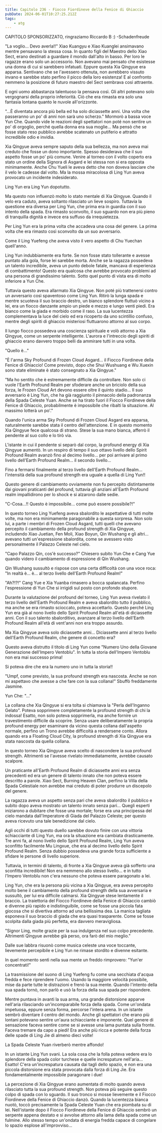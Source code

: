 ```yaml
---
title: Capitolo 236 - Fiocco Fiordineve della Fenice di Ghiaccio
pubDate: 2024-06-01T10:27:25.212Z
tags:
    - atg
---
```





CAPITOLO SPONSORIZZATO, ringraziamo Riccardo B :)
-Schadenfreude


"La voglio... Devo averla!!" Xiao Kuangyu e Xiao Kuanglei ansimavano mentre pensavano la stessa cosa. In quanto figli del Maestro dello Xiao Sect, erano destinati a guardare il mondo dall'alto in basso. Per loro le ragazze erano solo un accessorio. Non avevano mai pensato che esistesse una donna di cui si sarebbero infatuati. Eppure questa Xia Qingyue era apparsa. Sentivano che se l'avessero ottenuta, non avrebbero vissuto invano e sarebbe stato perfino il picco della loro esistenza! E al confronto nemmeno la posizione di futuro maestro del Sect sembrava così attraente.


E ogni uomo abbastanza talentuoso la pensava così. Gli altri potevano solo vergognarsi della proprio inferiorità. Ciò che era rimasta era solo una fantasia lontana quanto le nuvole all'orizzonte.


"...È diventata ancora più bella ed ha solo diciassette anni. Una volta che passeranno un po' di anni non sarà uno scherzo." Mormorò a bassa voce Yun Che. Quando vide le reazioni degli spettatori non poté non sentire un po' di orgoglio, perché quella donna era sua moglie... Ma pensò che se fosse stato reso pubblico avrebbe scatenato un putiferio e attratto incredibile odio e invidia.


Xia Qingyue aveva sempre saputo della sua bellezza, ma non aveva mai creduto che fosse un dono importante. Spesso desiderava che il suo aspetto fosse un po' più comune. Venire al torneo con il volto coperto era stato un ordine della Signora di Asgard e lei stessa non si era opposta minimamente. Anche Chu Yueli le aveva detto che non doveva lasciare che il velo le cadesse dal volto. Ma la mossa miracolosa di Ling Yun aveva provocato un incidente indesiderato.


Ling Yun era Ling Yun dopotutto.


Ma questo non influenzò molto lo stato mentale di Xia Qingyue. Quando il velo era caduto, aveva soltanto rilasciato un lieve sospiro. Tuttavia la questione era diversa per Ling Yun, che prima era in guardia con il suo intento della spada. Era rimasto sconvolto, il suo sguardo non era più pieno di tranquilla dignità e invece era suffuso da irrequietezza.


Per Ling Yun era la prima volta che accadeva una cosa del genere. La prima volta che era rimasto così sconvolto da un suo avversario.


Come il Ling Yuefeng che aveva visto il vero aspetto di Chu Yuechan quell'anno.


Ling Yun indubbiamente era forte. Se non fosse stato tollerante e avesse puntato alla gola, forse lei sarebbe morta. Anche se la ragazza possedeva un talento incredibile, aveva un punto debole fatale, mancava di esperienza di combattimento! Questo era qualcosa che avrebbe provocato problemi ad una persona di grandissimo talento. Sotto quel punto di vista era di molto inferiore a Yun Che.


Tuttavia questo aveva allarmato Xia Qingyue. Non poté più trattenersi contro un avversario così spaventoso come Ling Yun. Ritirò la lunga spada e mentre scuoteva il suo braccio destro, un bianco splendore fluttuò vicino a lei, era un fiocco danzante ampio un piede e mezzo e lungo venti piedi. Era bianco come la giada e morbido come il raso. La sua lucentezza complementava la luce del cielo ed era ricoperto da uno scintillio confuso, mentre degli spiriti di ghiaccio misteriosi fluttuarono attorno al suo corpo.


Il lungo fiocco possedeva una coscienza spirituale e volò attorno a Xia Qingyue, come un serpente intelligente. L'aurora e l'intreccio degli spiriti di ghiaccio erano davvero troppo belli da ammirare tutti in una volta.


"Quello è..."


"È l'arma Sky Profound di Frozen Cloud Asgard... il Fiocco Fiordineve della Fenice di Ghiaccio! Come previsto, dopo che Shui Wushuang e Wu Xuexin sono state eliminate è stato consegnato a Xia Qingyue."


"Ma ho sentito che è estremamente difficile da controllare. Non solo ci vuole l'Earth Profound Realm per sfoderare anche un briciolo della sua forza, le Frozen Cloud Art devono essere oltre il quinto stadio... Il suo avversario è Ling Yun, che ha già raggiunto il pinnacolo della padronanza della Spada Celeste Yuan. Anche se ha tirato fuori il Fiocco Fiordineve della Fenice di Ghiaccio, probabilmente è impossibile che ribalti la situazione. Al massimo lotterà un po'."


Quando l'unica arma Sky Profound di Frozen Cloud Asgard era apparsa, naturalmente sarebbe stata il centro dell'attenzione. E in questo momento Xia Qingyue fece qualcosa di strano. Stese la sua mano bianca, afferrò il pendente al suo collo e lo tirò via.


L'istante in cui il pendente si separò dal corpo, la profound energy di Xia Qingyue aumentò. In un respiro di tempo il suo ottavo livello dello Spirit Profound Realm avanzò fino al decimo livello... per poi arrivare al primo livello dell'Earth Profound Realm... il secondo livello...


Fino a fermarsi finalmente al terzo livello dell'Earth Profound Realm... l'intensità della sua profound strength era uguale a quella di Ling Yun!!


Questo genere di cambiamento ovviamente non fu percepito distintamente dai giovani praticanti del profound, tuttavia gli anziani all'Earth Profound realm impallidirono per lo shock e si alzarono dalle sedie.


"C-Cosa...!! Questo è impossibile... come può essere possibile?!"


In questo torneo Ling Yuefeng aveva sbalordito le aspettative di tutti molte volte, ma non era minimamente paragonabile a questa sorpresa. Non solo lui, a parte i membri di Frozen Cloud Asgard, tutti quelli che avevano percepito il cambiamento della profound strength di Xia Qingyue, includendo Xiao Juetian, Fen Moli, Xiao Boyun, Qin Wushang e gli altri... avevano tutti un'espressione sbalordita, come se avessero visto personalmente il Palazzo Celeste nel cielo.


"Capo Palazzo Qin, cos'è successo?" Chiesero subito Yun Che e Cang Yue quando videro il cambiamento di espressione di Qin Wushang.


Qin Wushang sussultò e rispose con una certa difficoltà con una voce roca: "In realtà è... è... al terzo livello dell'Earth Profound Realm!"


"Ah?!?!" Cang Yue e Xia Yuanba rimasero a bocca spalancata. Perfino l'espressione di Yun Che si irrigidì sul posto con profondo stupore.


Durante la valutazione del profound del torneo, Ling Yun aveva rivelato il terzo livello dell'Earth Profound Realm e aveva sbalordito tutto il pubblico, ma anche se era rimasto scioccato, poteva accettarlo. Questo perché Ling Yun era già al nono livello dello Spirit Profound Realm all'età di diciassette anni. Con il suo talento sbalorditivo, avanzare al terzo livello dell'Earth Profound Realm all'età di vent'anni non era troppo assurdo.


Ma Xia Qingyue aveva solo diciassette anni... Diciassette anni al terzo livello dell'Earth Profound Realm, che genere di concetto era?


Questo aveva distrutto il titolo di Ling Yun come "Numero Uno della Giovane Generazione dell'Impero Ventoblu". In tutta la storia dell'Impero Ventoblu non era mai successo prima!


Si poteva dire che era la numero uno in tutta la storia!!


"Umpf, come previsto, la sua profound strength era nascosta. Anche se non mi aspettavo che avesse a che fare con la sua collana!" Sbuffò freddamente Jasmine.


Yun Che: "..."


La collana che Xia Qingyue si era tolta si chiamava la "Perla dell'Inganno Gelato". Poteva sopprimere completamente la profound strength di chi la indossa! Esatto, non solo poteva sopprimerla, ma anche fornire un travestimento difficile da scoprire. Senza usare deliberatamente la propria profound energy per esaminare da vicino questa collana dall'aspetto normale, perfino un Trono avrebbe difficoltà a rendersene conto.
Allora quando era a Floating Cloud City, la profound strength di Xia Qingyue era stata nascosta da quella collana.


In questo torneo Xia Qingyue aveva scelto di nascondere la sua profound strength. Altrimenti se l'avesse rivelato immediatamente, avrebbe causato scalpore.


Un praticante all'Earth Profound Realm di diciassette anni era senza precedenti ed era un genere di talento innato che non poteva essere descritto a parole. Xiao Sect, Burning Heaven Clan, perfino la Villa della Spada Celestiale non avrebbe mai creduto di poter produrre un discepolo del genere.


La ragazza aveva un aspetto senza pari che aveva sbalordito il pubblico e subito dopo aveva mostrato un talento innato senza pari... Quegli esperti iniziarono a dubitare che fosse una mortale; forse era una principessa del cielo mandata dall'Imperatore di Giada del Palazzo Celeste; per questo aveva ricevuto una tale benedizione dal cielo.


Agli occhi di tutti questo duello sarebbe dovuto finire con una vittoria schiacciante di Ling Yun, ma ora la situazione era cambiata drasticamente. Tre anni fa, al nono livello dello Spirit Profound Realm, Ling Yun aveva sconfitto facilmente Mu Lingxue, che era al decimo livello dello Spirit Profound Realm. Senza dubbio possedeva una grande forza sufficiente a sfidare le persone di livello superiore.


Tuttavia, in termini di talento, di fronte a Xia Qingyue aveva già sofferto una sconfitta incredibile!
Non era nemmeno allo stesso livello... e in tutto l'Impero Ventoblu non c'era nessuno che poteva essere paragonato a lei.


Ling Yun, che era la persona più vicina a Xia Qingyue, era aveva percepito molto bene il cambiamento della profound strength della sua avversaria e sussultò, per lui era difficile calmarsi.
Xia Qingyue stese lentamente il braccio. La traiettoria del Fiocco Fiordineve della Fenice di Ghiaccio cambiò e divenne più rapido e indistinguibile, come se fosse una piccola fata giocosa che si divertiva attorno ad una bellissima dea. La manica tagliata esponeva il suo braccio di giada che era quasi trasparente. Come se fosse scolpita dalla giada più perfetta, era davvero meravigliosa.


"Signor Ling, molte grazie per la sua indulgenza nel suo colpo precedente. Altrimenti Qingyue avrebbe già perso, ora farò del mio meglio."


Dalle sue labbra risuonò come musica celeste una voce toccante, lievemente percepibile e Ling Yun ne rimase stordito e divenne esitante.


In quel momento sentì nella sua mente un freddo rimprovero: "Yun'er concentrati!"


La trasmissione del suono di Ling Yuefeng fu come una secchiata d'acqua fredda e fece riprendere l'uomo. Usando la maggiore velocità possibile, mise da parte tutte le distrazioni e frenò la sua mente. Quando l'intento della sua spada tornò, non parlò e usò la forza della sua spada per rispondere.


Mentre puntava in avanti la sua arma, una grande distorsione apparve nell'aria rilasciando un'incomparabile forza della spada. Come un'ondata impetuosa, eppure senza forma, percorse l'intera arena. In un istante sembrò diventare il centro del mondo.
Anche gli spettatori che erano più lontani potevano sentire un'aura schiacciante e imponente. Quel genere di sensazione faceva sentire come se si avesse una lama puntata sulla fronte.
Faceva tremare da capo a piedi! Era anche più ricca e potente della forza delle spade di Ling Jie di almeno dieci volte!


La Spada Celeste Yuan riverberò mentre affondo!


In un istante Ling Yun svanì. La sola cosa che la folla poteva vedere era lo splendore della spada color turchese e quelle increspature nell'aria...
Esatto! C'era un'increspatura causata dai tagli dello spazio, e non era una piccola distorsione era stata provocata dalla forza di Ling Jie. Era fondamentalmente impossibile paragonare i due!


La percezione di Xia Qingyue erano aumentata di molto quando aveva rilasciato tutta la sua profound strength. Non poteva più seguire questo colpo di spada con lo sguardo. Il suo tronco si mosse lievemente e il Fiocco Fiordineve della Fenice di Ghiaccio danzò. Quando la lucentezza bianca nuotò, toccò precisamente la Spada Celeste Yuan che era piombata su di lei. Nell'istante dopo il Fiocco Fiordineve della Fenice di Ghiaccio sembrò un serpente appena destato e si avvolse attorno alla lama della spada come un fulmine. Allo stesso tempo un'ondata di energia fredda capace di congelare lo spazio esplose all'improvviso…





